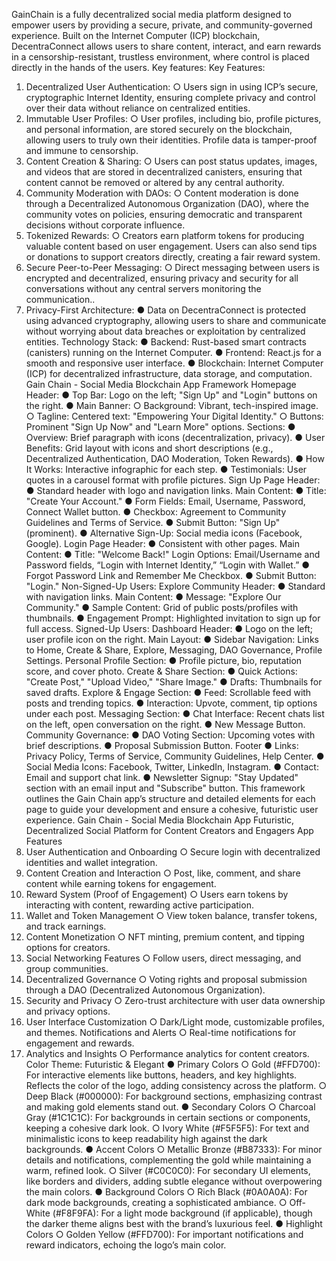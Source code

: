 GainChain is a fully decentralized social media platform designed to empower users by
providing a secure, private, and community-governed experience. Built on the Internet
Computer (ICP) blockchain, DecentraConnect allows users to share content, interact, and
earn rewards in a censorship-resistant, trustless environment, where control is placed
directly in the hands of the users.
Key features:
Key Features:
1. Decentralized User Authentication:
○ Users sign in using ICP’s secure, cryptographic Internet Identity, ensuring
complete privacy and control over their data without reliance on centralized
entities.
2. Immutable User Profiles:
○ User profiles, including bio, profile pictures, and personal information, are
stored securely on the blockchain, allowing users to truly own their identities.
Profile data is tamper-proof and immune to censorship.
3. Content Creation & Sharing:
○ Users can post status updates, images, and videos that are stored in
decentralized canisters, ensuring that content cannot be removed or altered
by any central authority.
4. Community Moderation with DAOs:
○ Content moderation is done through a Decentralized Autonomous
Organization (DAO), where the community votes on policies, ensuring
democratic and transparent decisions without corporate influence.
5. Tokenized Rewards:
○ Creators earn platform tokens for producing valuable content based on user
engagement. Users can also send tips or donations to support creators
directly, creating a fair reward system.
6. Secure Peer-to-Peer Messaging:
○ Direct messaging between users is encrypted and decentralized, ensuring
privacy and security for all conversations without any central servers
monitoring the communication..
7. Privacy-First Architecture:
● Data on DecentraConnect is protected using advanced cryptography, allowing users
to share and communicate without worrying about data breaches or exploitation by
centralized entities.
Technology Stack:
● Backend: Rust-based smart contracts (canisters) running on the Internet Computer.
● Frontend: React.js for a smooth and responsive user interface.
● Blockchain: Internet Computer (ICP) for decentralized infrastructure, data storage,
and computation.
Gain Chain - Social Media Blockchain App Framework
Homepage
Header:
● Top Bar: Logo on the left; "Sign Up" and "Login" buttons on the right.
● Main Banner:
○ Background: Vibrant, tech-inspired image.
○ Tagline: Centered text: "Empowering Your Digital Identity."
○ Buttons: Prominent "Sign Up Now" and "Learn More" options.
Sections:
● Overview: Brief paragraph with icons (decentralization, privacy).
● User Benefits: Grid layout with icons and short descriptions (e.g., Decentralized
Authentication, DAO Moderation, Token Rewards).
● How It Works: Interactive infographic for each step.
● Testimonials: User quotes in a carousel format with profile pictures.
Sign Up Page
Header:
● Standard header with logo and navigation links.
Main Content:
● Title: "Create Your Account."
● Form Fields: Email, Username, Password, Connect Wallet button.
● Checkbox: Agreement to Community Guidelines and Terms of Service.
● Submit Button: "Sign Up" (prominent).
● Alternative Sign-Up: Social media icons (Facebook, Google).
Login Page
Header:
● Consistent with other pages.
Main Content:
● Title: "Welcome Back!"
Login Options: Email/Username and Password fields, “Login with Internet Identity,”
“Login with Wallet.”
● Forgot Password Link and Remember Me Checkbox.
● Submit Button: "Login."
Non-Signed-Up Users: Explore Community
Header:
● Standard with navigation links.
Main Content:
● Message: "Explore Our Community."
● Sample Content: Grid of public posts/profiles with thumbnails.
● Engagement Prompt: Highlighted invitation to sign up for full access.
Signed-Up Users: Dashboard
Header:
● Logo on the left; user profile icon on the right.
Main Layout:
● Sidebar Navigation: Links to Home, Create & Share, Explore, Messaging, DAO
Governance, Profile Settings.
Personal Profile Section:
● Profile picture, bio, reputation score, and cover photo.
Create & Share Section:
● Quick Actions: "Create Post," "Upload Video," "Share Image."
● Drafts: Thumbnails for saved drafts.
Explore & Engage Section:
● Feed: Scrollable feed with posts and trending topics.
● Interaction: Upvote, comment, tip options under each post.
Messaging Section:
● Chat Interface: Recent chats list on the left, open conversation on the right.
● New Message Button.
Community Governance:
● DAO Voting Section: Upcoming votes with brief descriptions.
● Proposal Submission Button.
Footer
● Links: Privacy Policy, Terms of Service, Community Guidelines, Help Center.
● Social Media Icons: Facebook, Twitter, LinkedIn, Instagram.
● Contact: Email and support chat link.
● Newsletter Signup: "Stay Updated" section with an email input and "Subscribe"
button.
This framework outlines the Gain Chain app’s structure and detailed elements for each page
to guide your development and ensure a cohesive, futuristic user experience.
Gain Chain - Social Media Blockchain App
Futuristic, Decentralized Social Platform for Content Creators and Engagers
App Features
1. User Authentication and Onboarding
○ Secure login with decentralized identities and wallet integration.
2. Content Creation and Interaction
○ Post, like, comment, and share content while earning tokens for engagement.
3. Reward System (Proof of Engagement)
○ Users earn tokens by interacting with content, rewarding active participation.
4. Wallet and Token Management
○ View token balance, transfer tokens, and track earnings.
5. Content Monetization
○ NFT minting, premium content, and tipping options for creators.
6. Social Networking Features
○ Follow users, direct messaging, and group communities.
7. Decentralized Governance
○ Voting rights and proposal submission through a DAO (Decentralized
Autonomous Organization).
8. Security and Privacy
○ Zero-trust architecture with user data ownership and privacy options.
9. User Interface Customization
○ Dark/Light mode, customizable profiles, and themes.
Notifications and Alerts
○ Real-time notifications for engagement and rewards.
11. Analytics and Insights
○ Performance analytics for content creators.
Color Theme: Futuristic & Elegant
● Primary Colors
○ Gold (#FFD700): For interactive elements like buttons, headers, and key
highlights. Reflects the color of the logo, adding consistency across the
platform.
○ Deep Black (#000000): For background sections, emphasizing contrast and
making gold elements stand out.
● Secondary Colors
○ Charcoal Gray (#1C1C1C): For backgrounds in certain sections or
components, keeping a cohesive dark look.
○ Ivory White (#F5F5F5): For text and minimalistic icons to keep readability
high against the dark backgrounds.
● Accent Colors
○ Metallic Bronze (#B87333): For minor details and notifications,
complementing the gold while maintaining a warm, refined look.
○ Silver (#C0C0C0): For secondary UI elements, like borders and dividers,
adding subtle elegance without overpowering the main colors.
● Background Colors
○ Rich Black (#0A0A0A): For dark mode backgrounds, creating a
sophisticated ambiance.
○ Off-White (#F8F9FA): For a light mode background (if applicable), though the
darker theme aligns best with the brand’s luxurious feel.
● Highlight Colors
○ Golden Yellow (#FFD700): For important notifications and reward indicators,
echoing the logo’s main color.
